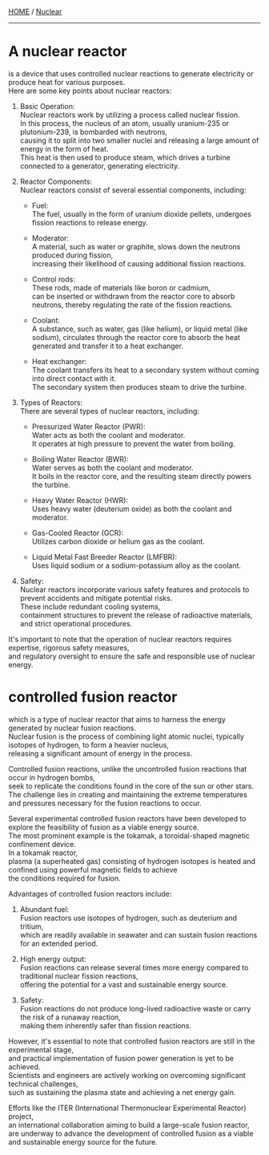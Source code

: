 [HOME](/README.md) / [Nuclear](/assets/docs/nuclear/readme.md)    

------------------

# A nuclear reactor   
  is a device that uses controlled nuclear reactions to generate electricity or produce heat for various purposes.   
   Here are some key points about nuclear reactors:   

   1. Basic Operation:   
       Nuclear reactors work by utilizing a process called nuclear fission.   
        In this process, the nucleus of an atom, usually uranium-235 or plutonium-239, is bombarded with neutrons,   
         causing it to split into two smaller nuclei and releasing a large amount of energy in the form of heat.    
          This heat is then used to produce steam, which drives a turbine connected to a generator, generating electricity.   

   2. Reactor Components:   
       Nuclear reactors consist of several essential components, including:   
        - Fuel:   
           The fuel, usually in the form of uranium dioxide pellets, undergoes fission reactions to release energy.   
           
        - Moderator:   
           A material, such as water or graphite, slows down the neutrons produced during fission,   
            increasing their likelihood of causing additional fission reactions.  
            
       - Control rods:  
          These rods, made of materials like boron or cadmium,   
           can be inserted or withdrawn from the reactor core to absorb neutrons, thereby regulating the rate of the fission reactions.
           
       - Coolant:  
          A substance, such as water, gas (like helium), or liquid metal (like sodium), 
           circulates through the reactor core to absorb the heat generated and transfer it to a heat exchanger.     
     
      - Heat exchanger:   
         The coolant transfers its heat to a secondary system without coming into direct contact with it.   
          The secondary system then produces steam to drive the turbine.    

   3. Types of Reactors:    
       There are several types of nuclear reactors, including:   
        - Pressurized Water Reactor (PWR):   
           Water acts as both the coolant and moderator.   
            It operates at high pressure to prevent the water from boiling.   
           
        - Boiling Water Reactor (BWR):   
           Water serves as both the coolant and moderator.   
            It boils in the reactor core, and the resulting steam directly powers the turbine.  
            
        - Heavy Water Reactor (HWR):   
           Uses heavy water (deuterium oxide) as both the coolant and moderator.  
           
        - Gas-Cooled Reactor (GCR):  
           Utilizes carbon dioxide or helium gas as the coolant.  
           
       - Liquid Metal Fast Breeder Reactor (LMFBR):   
          Uses liquid sodium or a sodium-potassium alloy as the coolant.   

   4. Safety:   
       Nuclear reactors incorporate various safety features and protocols to prevent accidents and mitigate potential risks.    
        These include redundant cooling systems,    
         containment structures to prevent the release of radioactive materials, and strict operational procedures.    

It's important to note that the operation of nuclear reactors requires expertise, rigorous safety measures,     
 and regulatory oversight to ensure the safe and responsible use of nuclear energy.  

# controlled fusion reactor
   which is a type of nuclear reactor that aims to harness the energy generated by nuclear fusion reactions.    
    Nuclear fusion is the process of combining light atomic nuclei, typically isotopes of hydrogen, to form a heavier nucleus,   
     releasing a significant amount of energy in the process.    

   Controlled fusion reactions, unlike the uncontrolled fusion reactions that occur in hydrogen bombs,     
    seek to replicate the conditions found in the core of the sun or other stars.     
     The challenge lies in creating and maintaining the extreme temperatures and pressures necessary for the fusion reactions to occur.    

   Several experimental controlled fusion reactors have been developed to explore the feasibility of fusion as a viable energy source.   
    The most prominent example is the tokamak, a toroidal-shaped magnetic confinement device.    
     In a tokamak reactor,   
      plasma (a superheated gas) consisting of hydrogen isotopes is heated and confined using powerful magnetic fields to achieve     
       the conditions required for fusion. 

   Advantages of controlled fusion reactors include:   

   1. Abundant fuel:   
       Fusion reactors use isotopes of hydrogen, such as deuterium and tritium,    
        which are readily available in seawater and can sustain fusion reactions for an extended period.     

   2. High energy output:   
       Fusion reactions can release several times more energy compared to traditional nuclear fission reactions,    
        offering the potential for a vast and sustainable energy source.   

   3. Safety:   
       Fusion reactions do not produce long-lived radioactive waste or carry the risk of a runaway reaction,     
        making them inherently safer than fission reactions.   

   However, it's essential to note that controlled fusion reactors are still in the experimental stage,   
    and practical implementation of fusion power generation is yet to be achieved.     
     Scientists and engineers are actively working on overcoming significant technical challenges,     
      such as sustaining the plasma state and achieving a net energy gain.    
 
Efforts like the ITER (International Thermonuclear Experimental Reactor) project,    
 an international collaboration aiming to build a large-scale fusion reactor,    
  are underway to advance the development of controlled fusion as a viable and sustainable energy source for the future.   
